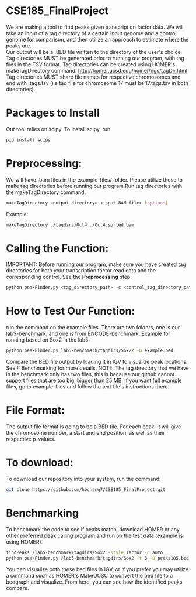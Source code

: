 # CSE185_FinalProject
We are making a tool to find peaks given transcription factor data. We will take an input of a tag directory of a certain input genome and a control genome for comparison, and then utilize an approach to estimate where the peaks are.   
Our output will be a .BED file written to the directory of the user's choice.  
Tag directories MUST be generated prior to running our program, with tag files in the TSV format. Tag directories can be created using HOMER's makeTagDirectory command. http://homer.ucsd.edu/homer/ngs/tagDir.html
Tag directories MUST share file names for respective chromosomes and end with .tags.tsv (i.e tag file for chromosome 17 must be 17.tags.tsv in both directories). 

# Packages to Install
Our tool relies on scipy. To install scipy, run
```bash
pip install scipy
```
# Preprocessing:
We will have .bam files in the example-files/ folder. Please utilize those to make tag directories before running our program
Run tag directories with the makeTagDirectory command. 
```bash
makeTagDirectory <output directory> <input BAM file> [options]
 ```
 Example:
 ```bash
 makeTagDirectory ./tagdirs/Oct4 ./Oct4.sorted.bam
```


 
# Calling the Function:
IMPORTANT: Before running our program, make sure you have created tag directories for both your transcription factor read data and the corresponding control. See the **Preprocessing** step.
```bash
python peakFinder.py <tag_directory_path> -c <control_tag_directory_path> -O [optional_output_path] -t [threads]
```


# How to Test Our Function:
run the command on the example files. There are two folders, one is our lab5-benchmark, and one is from ENCODE-benchmark. 
Example for running based on Sox2 in the lab5:
```bash
python peakFinder.py lab5-benchmark/tagdirs/Sox2/ -O example.bed
```
Compare the BED file output by loading it in IGV to visualize peak locations. See # Benchmarking for more details.
NOTE: The tag directory that we have in the benchmark only has two files, this is because our github cannot support files that are too big, bigger than 25 MB. If you want full example files, go to example-files and follow the text file's instructions there.

# File Format:
The output file format is going to be a BED file. For each peak, it will give the chromosome number, a start and end position, as well as their respective p-values. 

# To download:
To download our repository into your system, run the command:
```bash
git clone https://github.com/hbcheng7/CSE185_FinalProject.git
```

# Benchmarking 
To benchmark the code to see if peaks match, download HOMER or any other preferred peak calling program and run on the test data (example is using HOMER):
```bash
findPeaks /lab5-benchmark/tagdirs/Sox2 -style factor -o auto
python peakFinder.py /lab5-benchmark/tagdirs/Sox2 -t 6 -O peaks185.bed
```
You can visualize both these bed files in IGV, or if you prefer you may utilize a command such as HOMER's MakeUCSC to convert the bed file to a bedgraph and visualize. 
From here, you can see how the identified peaks compare.
